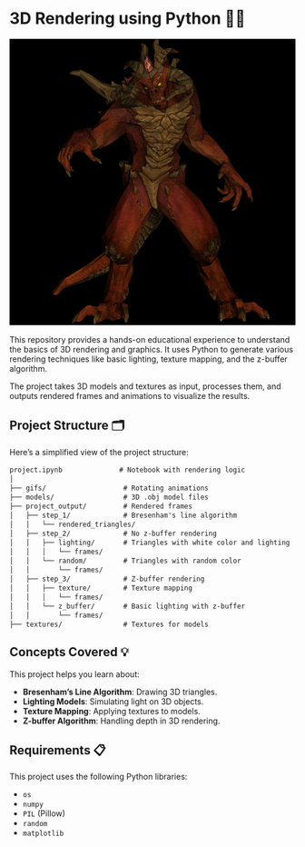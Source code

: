 # 3D Rendering using Python 🎨✨
![Model](project_output/step_3/texture/frames/diablo3_pose/diablo3_pose_350.png?raw=true)

This repository provides a hands-on educational experience to understand the basics of 3D rendering and graphics. It uses Python to generate various rendering techniques like basic lighting, texture mapping, and the z-buffer algorithm.

The project takes 3D models and textures as input, processes them, and outputs rendered frames and animations to visualize the results.

## Project Structure 🗂️

Here’s a simplified view of the project structure:

```
project.ipynb              # Notebook with rendering logic 
│
├── gifs/                   # Rotating animations
├── models/                 # 3D .obj model files
├── project_output/         # Rendered frames
│   ├── step_1/             # Bresenham's line algorithm
│   │   └── rendered_triangles/
│   ├── step_2/             # No z-buffer rendering
│   │   ├── lighting/       # Triangles with white color and lighting
│   │   │   └── frames/
│   │   └── random/         # Triangles with random color
│   │       └── frames/
│   ├── step_3/             # Z-buffer rendering
│   │   ├── texture/        # Texture mapping
│   │   │   └── frames/
│   │   └── z_buffer/       # Basic lighting with z-buffer
│   │       └── frames/
├── textures/               # Textures for models
```
## Concepts Covered 💡

This project helps you learn about:
- **Bresenham’s Line Algorithm**: Drawing 3D triangles.
- **Lighting Models**: Simulating light on 3D objects.
- **Texture Mapping**: Applying textures to models.
- **Z-buffer Algorithm**: Handling depth in 3D rendering.

## Requirements 📋

This project uses the following Python libraries:
- `os`
- `numpy`
- `PIL` (Pillow)
- `random`
- `matplotlib`
```